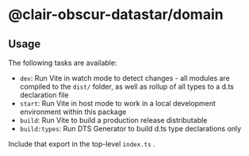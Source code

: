 # @clair-obscur-datastar/domain
## Usage

The following tasks are available:

- `dev`: Run Vite in watch mode to detect changes - all modules are compiled to the `dist/` folder, as well as rollup of all types to a d.ts declaration file
- `start`: Run Vite in host mode to work in a local development environment within this package
- `build`: Run Vite to build a production release distributable
- `build:types`: Run DTS Generator to build d.ts type declarations only

Include that export in the top-level `index.ts` .

